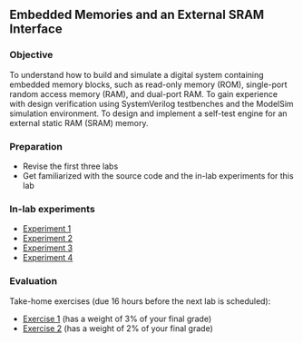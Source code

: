 ## Embedded Memories and an External SRAM Interface

<a name="objective"></a>
### Objective

To understand how to build and simulate a digital system containing embedded memory blocks, such as read-only memory (ROM), single-port random access memory (RAM), and dual-port RAM. To gain experience with design verification using SystemVerilog testbenches and the ModelSim simulation environment. To design and implement a self-test engine for an external static RAM (SRAM) memory.

### Preparation

* Revise the first three labs
* Get familiarized with the source code and the in-lab experiments for this lab

### In-lab experiments

- [Experiment 1](experiment1/doc/experiment1.md)
- [Experiment 2](experiment2/doc/experiment2.md)
- [Experiment 3](experiment3/doc/experiment3.md)
- [Experiment 4](experiment4/doc/experiment4.md)

### Evaluation

Take-home exercises (due 16 hours before the next lab is scheduled):

- [Exercise 1](exercise1/doc/exercise1.md) (has a weight of 3% of your final grade)
- [Exercise 2](exercise2/doc/exercise2.md) (has a weight of 2% of your final grade)
